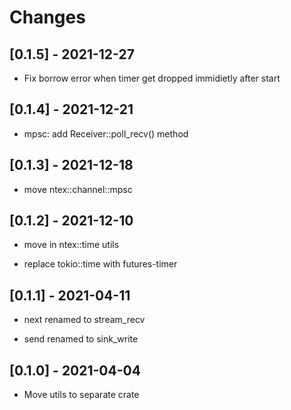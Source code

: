 # Changes

## [0.1.5] - 2021-12-27

* Fix borrow error when timer get dropped immidietly after start

## [0.1.4] - 2021-12-21

* mpsc: add Receiver::poll_recv() method

## [0.1.3] - 2021-12-18

* move ntex::channel::mpsc

## [0.1.2] - 2021-12-10

* move in ntex::time utils

* replace tokio::time with futures-timer

## [0.1.1] - 2021-04-11

* next renamed to stream_recv

* send renamed to sink_write

## [0.1.0] - 2021-04-04

* Move utils to separate crate
